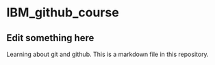 # IBM_github_course
## Edit something here
Learning about git and github.
This is a markdown file in this repository.
